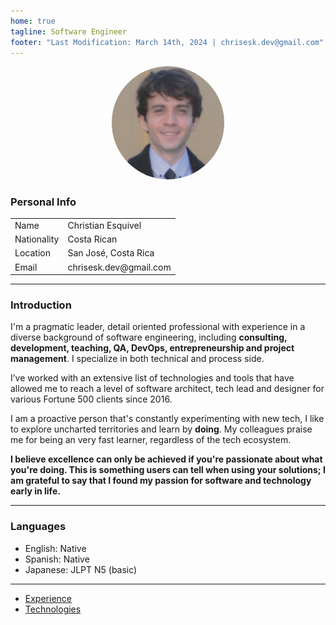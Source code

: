 ```yaml
---
home: true
tagline: Software Engineer
footer: "Last Modification: March 14th, 2024 | chrisesk.dev@gmail.com"
---
```


<p align="center">
  <img style="border-radius:50%" width="180" src="/me.png" alt="">
</p>

### Personal Info

<table>
  <tr>
    <td>Name</td>
    <td>Christian Esquivel</td>
  </tr>
  <tr>
    <td>Nationality</td>
    <td>Costa Rican</td>
  </tr>
  <tr>
    <td>Location</td>
    <td>San José, Costa Rica</td>
  </tr>
  <tr>
    <td>Email</td>
    <td>chrisesk.dev@gmail.com</td>
  </tr>
</table>

<hr>

### Introduction

I'm a pragmatic leader, detail oriented professional with experience in a diverse background of software engineering, including <strong>consulting, development, teaching, QA, DevOps, entrepreneurship and project management</strong>. I specialize in both technical and process side.

I’ve worked with an extensive list of technologies and tools that have allowed me to reach a level of software architect, tech lead and designer for various Fortune 500 clients since 2016.

I am a proactive person that's constantly experimenting with new tech, I like to explore uncharted territories and learn
by <strong>doing</strong>. My colleagues praise me for being an very fast learner, regardless of the tech ecosystem.

**I believe excellence can only be achieved if you're passionate about what you're doing. This is something users can
tell when using your solutions; I am grateful to say that I found my passion for software and technology early in
life.**

<hr>

### Languages

- English: Native
- Spanish: Native
- Japanese: JLPT N5 (basic)

<hr>

- <a href="/jobs.html">Experience</a>
- <a href="/tech.html">Technologies</a>
